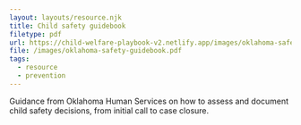 ```yaml
---
layout: layouts/resource.njk
title: Child safety guidebook
filetype: pdf
url: https://child-welfare-playbook-v2.netlify.app/images/oklahoma-safety-guidebook.pdf
file: /images/oklahoma-safety-guidebook.pdf
tags:
  - resource
  - prevention
---
```

Guidance from Oklahoma Human Services on how to assess and document child safety decisions, from initial call to case closure.
